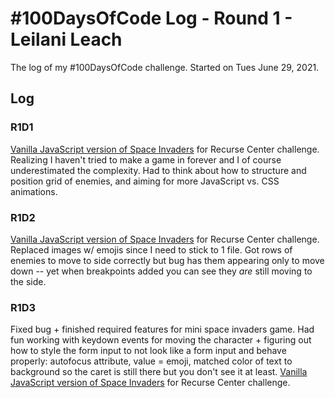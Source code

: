 # #100DaysOfCode Log - Round 1 - Leilani Leach

The log of my #100DaysOfCode challenge. Started on Tues June 29, 2021.

## Log

### R1D1 
[Vanilla JavaScript version of Space Invaders](https://github.com/LeilaniL/space-invaders) for Recurse Center challenge. Realizing I haven't tried to make a game in forever and I of course underestimated the complexity. Had to think about how to structure and position grid of enemies, and aiming for more JavaScript vs. CSS animations.

### R1D2
[Vanilla JavaScript version of Space Invaders](https://github.com/LeilaniL/space-invaders) for Recurse Center challenge. Replaced images w/ emojis since I need to stick to 1 file. Got rows of enemies to move to side correctly but bug has them appearing only to move down -- yet when breakpoints added you can see they _are_ still moving to the side.

### R1D3
Fixed bug + finished required features for mini space invaders game. Had fun working with keydown events for moving the character + figuring out how to style the form input to not look like a form input and behave properly: autofocus attribute, value = emoji, matched color of text to background so the caret is still there but you don't see it at least. [Vanilla JavaScript version of Space Invaders](https://github.com/LeilaniL/space-invaders) for Recurse Center challenge.

